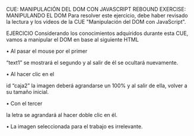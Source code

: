 
CUE: MANIPULACIÓN DEL DOM CON JAVASCRIPT
REBOUND EXERCISE: MANIPULANDO EL DOM
Para resolver este ejercicio, debe haber revisado la lectura y los videos de la CUE "Manipulación del DOM con JavaScript".

EJERCICIO
Considerando los conocimientos adquiridos durante esta CUE, vamos a manipular el DOM en base al siguiente HTML

• Al pasar el mouse por el primer <div> “text1” se mostrará el segundo y al salir de él se
ocultará nuevamente.

• Al hacer clic en el <div> id “caja2” la imagen deberá agrandarse un 100% y al salir de ella,
volver a su tamaño inicial.

• Con el tercer <div> la letra se agrandará al hacer doble clic en él.

• La imagen seleccionada para el trabajo es irrelevante.
